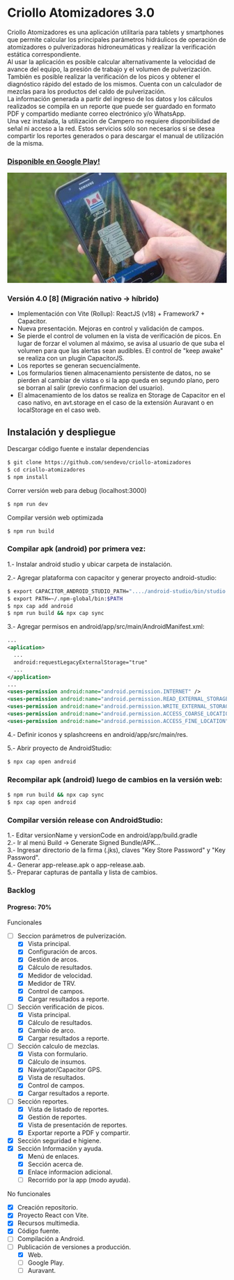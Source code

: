 # Criollo Atomizadores 3.0

Criollo Atomizadores es una aplicación utilitaria para tablets y smartphones que permite calcular los principales parámetros hidráulicos de operación de atomizadores o pulverizadoras hidroneumáticas y realizar la verificación estática correspondiente.  
Al usar la aplicación es posible calcular alternativamente la velocidad de avance del equipo, la presión de trabajo y el volumen de pulverización. También es posible realizar la verificación de los picos y obtener el diagnóstico rápido del estado de los mismos. Cuenta con un calculador de mezclas para los productos del caldo de pulverización.   
La información generada a partir del ingreso de los datos y los cálculos realizados se compila en un reporte que puede ser guardado en formato PDF y compartido mediante correo electrónico y/o WhatsApp.  
Una vez instalada, la utilización de Campero no requiere disponibilidad de señal ni acceso a la red. Estos servicios sólo son necesarios si se desea compartir los reportes generados o para descargar el manual de utilización de la misma.  

### [Disponible en Google Play!](https://play.google.com/store/apps/details?id=com.inta.criolloatm)  

![criollo-atm](doc/promocion_criollo_atm.jpg)

### Versión 4.0 [8] (Migración nativo -> híbrido)
  - Implementación con Vite (Rollup): ReactJS (v18) + Framework7 + Capacitor.
  - Nueva presentación. Mejoras en control y validación de campos.  
  - Se pierde el control de volumen en la vista de verificación de picos. En lugar de forzar el volumen al máximo, se avisa al usuario de que suba el volumen para que las alertas sean audibles. El control de "keep awake" se realiza con un plugin CapacitorJS.  
  - Los reportes se generan secuencialmente.  
  - Los formularios tienen almacenamiento persistente de datos, no se pierden al cambiar de vistas o si la app queda en segundo plano, pero se borran al salir (previo confirmacion del usuario).  
  - El almacenamiento de los datos se realiza en Storage de Capacitor en el caso nativo, en avt.storage en el caso de la extensión Auravant o en localStorage en el caso web.  


## Instalación y despliegue

Descargar código fuente e instalar dependencias
```bash
$ git clone https://github.com/sendevo/criollo-atomizadores  
$ cd criollo-atomizadores  
$ npm install  
```

Correr versión web para debug (localhost:3000)
```bash
$ npm run dev
```

Compilar versión web optimizada
```bash
$ npm run build
```

### Compilar apk (android) por primera vez:
1.- Instalar android studio y ubicar carpeta de instalación.  

2.- Agregar plataforma con capacitor y generar proyecto android-studio:  

```bash
$ export CAPACITOR_ANDROID_STUDIO_PATH="..../android-studio/bin/studio.sh"
$ export PATH=~/.npm-global/bin:$PATH  
$ npx cap add android
$ npm run build && npx cap sync
```

3.- Agregar permisos en android/app/src/main/AndroidManifest.xml:  

```xml
...
<aplication>
  ...
  android:requestLegacyExternalStorage="true"
  ...
</application>
...
<uses-permission android:name="android.permission.INTERNET" />
<uses-permission android:name="android.permission.READ_EXTERNAL_STORAGE"/>
<uses-permission android:name="android.permission.WRITE_EXTERNAL_STORAGE" />
<uses-permission android:name="android.permission.ACCESS_COARSE_LOCATION" />
<uses-permission android:name="android.permission.ACCESS_FINE_LOCATION" />
```

4.- Definir iconos y splashcreens en android/app/src/main/res.  

5.- Abrir proyecto de AndroidStudio:
```bash
$ npx cap open android
```

### Recompilar apk (android) luego de cambios en la versión web:
```bash
$ npm run build && npx cap sync
$ npx cap open android
```

### Compilar versión release con AndroidStudio:  
1.- Editar versionName y versionCode en android/app/build.gradle   
2.- Ir al menú Build -> Generate Signed Bundle/APK...  
3.- Ingresar directorio de la firma (.jks), claves "Key Store Password" y "Key Password".  
4.- Generar app-release.apk o app-release.aab.   
5.- Preparar capturas de pantalla y lista de cambios.   



### Backlog
#### Progreso: 70%


Funcionales
  - [ ] Seccion parámetros de pulverización.  
    - [x] Vista principal.  
    - [x] Configuración de arcos.  
    - [x] Gestión de arcos.  
    - [x] Cálculo de resultados.  
    - [x] Medidor de velocidad. 
    - [x] Medidor de TRV.  
    - [x] Control de campos.  
    - [x] Cargar resultados a reporte.  
  - [ ] Sección verificación de picos.  
    - [x] Vista principal.  
    - [x] Cálculo de resultados.  
    - [x] Cambio de arco.  
    - [x] Cargar resultados a reporte.  
  - [ ] Sección calculo de mezclas.  
    - [x] Vista con formulario.  
    - [x] Cálculo de insumos.  
    - [x] Navigator/Capacitor GPS.  
    - [x] Vista de resultados.  
    - [x] Control de campos.  
    - [x] Cargar resultados a reporte.  
  - [ ] Sección reportes.  
    - [x] Vista de listado de reportes.  
    - [x] Gestión de reportes.  
    - [x] Vista de presentación de reportes.  
    - [x] Exportar reporte a PDF y compartir. 
  - [x] Sección seguridad e higiene.  
  - [x] Sección Información y ayuda.  
    - [x] Menú de enlaces.  
    - [x] Sección acerca de.  
    - [x] Enlace informacion adicional.  
    - [ ] Recorrido por la app (modo ayuda).  

No funcionales  
  - [x] Creación repositorio.  
  - [x] Proyecto React con Vite.   
  - [x] Recursos multimedia.
  - [x] Código fuente.   
  - [ ] Compilación a Android.  
  - [ ] Publicación de versiones a producción.  
    - [x] Web.  
    - [ ] Google Play.  
    - [ ] Auravant.  